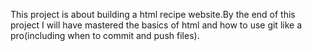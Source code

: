 This project is about building a html recipe website.By the end of this project I will have mastered the basics of html and how to use git like a pro(including when to commit and push files).